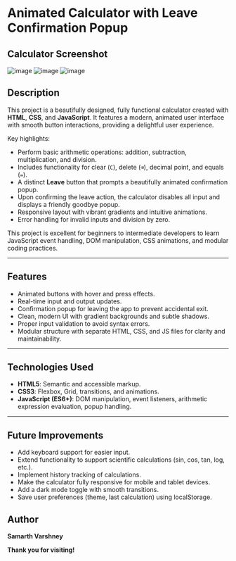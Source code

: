 # Animated Calculator with Leave Confirmation Popup

## Calculator Screenshot
![image](https://github.com/user-attachments/assets/1ab64131-e6fa-4a58-aa9b-e0e5a5fd6cd0)
![image](https://github.com/user-attachments/assets/a31e4ae6-52a9-4da9-ad82-23551bfaba50)
![image](https://github.com/user-attachments/assets/06d0038f-a0cb-434f-b877-5bf6bbf7434a)


## Description

This project is a beautifully designed, fully functional calculator created with **HTML**, **CSS**, and **JavaScript**. It features a modern, animated user interface with smooth button interactions, providing a delightful user experience.

Key highlights:

- Perform basic arithmetic operations: addition, subtraction, multiplication, and division.
- Includes functionality for clear (`C`), delete (`⌫`), decimal point, and equals (`=`).
- A distinct **Leave** button that prompts a beautifully animated confirmation popup.
- Upon confirming the leave action, the calculator disables all input and displays a friendly goodbye popup.
- Responsive layout with vibrant gradients and intuitive animations.
- Error handling for invalid inputs and division by zero.

This project is excellent for beginners to intermediate developers to learn JavaScript event handling, DOM manipulation, CSS animations, and modular coding practices.

---

## Features

- Animated buttons with hover and press effects.
- Real-time input and output updates.
- Confirmation popup for leaving the app to prevent accidental exit.
- Clean, modern UI with gradient backgrounds and subtle shadows.
- Proper input validation to avoid syntax errors.
- Modular structure with separate HTML, CSS, and JS files for clarity and maintainability.

---
## Technologies Used

- **HTML5**: Semantic and accessible markup.
- **CSS3**: Flexbox, Grid, transitions, and animations.
- **JavaScript (ES6+)**: DOM manipulation, event listeners, arithmetic expression evaluation, popup handling.

---
## Future Improvements

- Add keyboard support for easier input.
- Extend functionality to support scientific calculations (sin, cos, tan, log, etc.).
- Implement history tracking of calculations.
- Make the calculator fully responsive for mobile and tablet devices.
- Add a dark mode toggle with smooth transitions.
- Save user preferences (theme, last calculation) using localStorage.

## Author
**Samarth Varshney**

**Thank you for visiting!**
